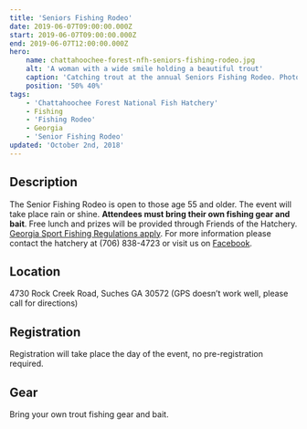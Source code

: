 ```yaml
---
title: 'Seniors Fishing Rodeo'
date: 2019-06-07T09:00:00.000Z
start: 2019-06-07T09:00:00.000Z
end: 2019-06-07T12:00:00.000Z
hero:
    name: chattahoochee-forest-nfh-seniors-fishing-rodeo.jpg
    alt: 'A woman with a wide smile holding a beautiful trout'
    caption: 'Catching trout at the annual Seniors Fishing Rodeo. Photo by Crystal Thomas, USFWS.'
    position: '50% 40%'
tags:
    - 'Chattahoochee Forest National Fish Hatchery'
    - Fishing
    - 'Fishing Rodeo'
    - Georgia
    - 'Senior Fishing Rodeo'
updated: 'October 2nd, 2018'
---
```


## Description

The Senior Fishing Rodeo is open to those age 55 and older. The event will take place rain or shine. **Attendees must bring their own fishing gear and bait**. Free lunch and prizes will be provided through Friends of the Hatchery. [Georgia Sport Fishing Regulations apply](https://georgiawildlife.com/fishing/regulations). For more information please contact the hatchery at (706) 838-4723 or visit us on [Facebook](https://www.facebook.com/chattahoocheeforestnfh).

## Location

4730 Rock Creek Road, Suches GA 30572 (GPS doesn’t work well, please call for directions)

## Registration

Registration will take place the day of the event, no pre-registration required.

## Gear

Bring your own trout fishing gear and bait.